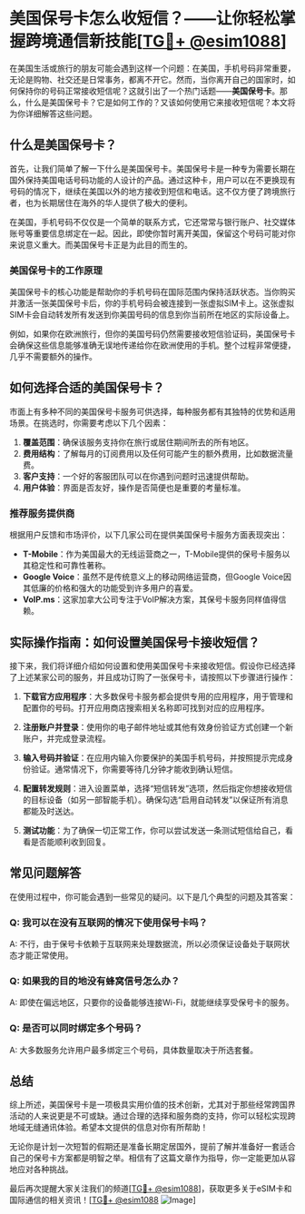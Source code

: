 # 美国保号卡怎么收短信？——让你轻松掌握跨境通信新技能[[TG💪+ @esim1088](https://t.me/s/esim1088)]

在美国生活或旅行的朋友可能会遇到这样一个问题：在美国，手机号码非常重要，无论是购物、社交还是日常事务，都离不开它。然而，当你离开自己的国家时，如何保持你的号码正常接收短信呢？这就引出了一个热门话题——**美国保号卡**。那么，什么是美国保号卡？它是如何工作的？又该如何使用它来接收短信呢？本文将为你详细解答这些问题。

## 什么是美国保号卡？

首先，让我们简单了解一下什么是美国保号卡。美国保号卡是一种专为需要长期在国外保持美国电话号码功能的人设计的产品。通过这种卡，用户可以在不更换现有号码的情况下，继续在美国以外的地方接收到短信和电话。这不仅方便了跨境旅行者，也为长期居住在海外的华人提供了极大的便利。

在美国，手机号码不仅仅是一个简单的联系方式，它还常常与银行账户、社交媒体账号等重要信息绑定在一起。因此，即使你暂时离开美国，保留这个号码可能对你来说意义重大。而美国保号卡正是为此目的而生的。

### 美国保号卡的工作原理

美国保号卡的核心功能是帮助你的手机号码在国际范围内保持活跃状态。当你购买并激活一张美国保号卡后，你的手机号码会被连接到一张虚拟SIM卡上。这张虚拟SIM卡会自动转发所有发送到你美国号码的信息到你当前所在地区的实际设备上。

例如，如果你在欧洲旅行，但你的美国号码仍然需要接收短信验证码，美国保号卡会确保这些信息能够准确无误地传递给你在欧洲使用的手机。整个过程非常便捷，几乎不需要额外的操作。

## 如何选择合适的美国保号卡？

市面上有多种不同的美国保号卡服务可供选择，每种服务都有其独特的优势和适用场景。在挑选时，你需要考虑以下几个因素：

1. **覆盖范围**：确保该服务支持你在旅行或居住期间所去的所有地区。
2. **费用结构**：了解每月的订阅费用以及任何可能产生的额外费用，比如数据流量费。
3. **客户支持**：一个好的客服团队可以在你遇到问题时迅速提供帮助。
4. **用户体验**：界面是否友好，操作是否简便也是重要的考量标准。

### 推荐服务提供商

根据用户反馈和市场评价，以下几家公司在提供美国保号卡服务方面表现突出：

- **T-Mobile**：作为美国最大的无线运营商之一，T-Mobile提供的保号卡服务以其稳定性和可靠性著称。
- **Google Voice**：虽然不是传统意义上的移动网络运营商，但Google Voice因其低廉的价格和强大的功能受到许多用户的喜爱。
- **VoIP.ms**：这家加拿大公司专注于VoIP解决方案，其保号卡服务同样值得信赖。

## 实际操作指南：如何设置美国保号卡接收短信？

接下来，我们将详细介绍如何设置和使用美国保号卡来接收短信。假设你已经选择了上述某家公司的服务，并且成功订购了一张保号卡，请按照以下步骤进行操作：

1. **下载官方应用程序**：大多数保号卡服务都会提供专用的应用程序，用于管理和配置你的号码。打开应用商店搜索相关名称即可找到对应的应用程序。
   
2. **注册账户并登录**：使用你的电子邮件地址或其他有效身份验证方式创建一个新账户，并完成登录流程。

3. **输入号码并验证**：在应用内输入你要保护的美国手机号码，并按照提示完成身份验证。通常情况下，你需要等待几分钟才能收到确认短信。

4. **配置转发规则**：进入设置菜单，选择“短信转发”选项，然后指定你想接收短信的目标设备（如另一部智能手机）。确保勾选“启用自动转发”以保证所有消息都能及时送达。

5. **测试功能**：为了确保一切正常工作，你可以尝试发送一条测试短信给自己，看看是否能顺利收到回复。

## 常见问题解答

在使用过程中，你可能会遇到一些常见的疑问。以下是几个典型的问题及其答案：

### Q: 我可以在没有互联网的情况下使用保号卡吗？
A: 不行，由于保号卡依赖于互联网来处理数据流，所以必须保证设备处于联网状态才能正常使用。

### Q: 如果我的目的地没有蜂窝信号怎么办？
A: 即使在偏远地区，只要你的设备能够连接Wi-Fi，就能继续享受保号卡的服务。

### Q: 是否可以同时绑定多个号码？
A: 大多数服务允许用户最多绑定三个号码，具体数量取决于所选套餐。

## 总结

综上所述，美国保号卡是一项极具实用价值的技术创新，尤其对于那些经常跨国界活动的人来说更是不可或缺。通过合理的选择和服务商的支持，你可以轻松实现跨地域无缝通讯体验。希望本文提供的信息对你有所帮助！

无论你是计划一次短暂的假期还是准备长期定居国外，提前了解并准备好一套适合自己的保号卡方案都是明智之举。相信有了这篇文章作为指导，你一定能更加从容地应对各种挑战。

最后再次提醒大家关注我们的频道[[TG💪+ @esim1088](https://t.me/s/esim1088)]，获取更多关于eSIM卡和国际通信的相关资讯！[[TG💪+ @esim1088](https://t.me/s/esim1088) ![Image](https://i.postimg.cc/4NQfJmqS/Snipaste-2025-05-13-00-14-12.png)]